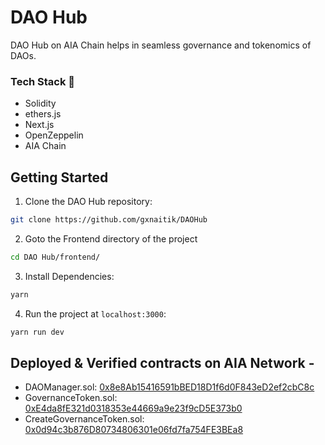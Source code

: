 # DAO Hub

DAO Hub on AIA Chain helps in seamless governance and tokenomics of DAOs.


### Tech Stack 🧰

- Solidity
- ethers.js
- Next.js
- OpenZeppelin
- AIA Chain

## Getting Started

1. Clone the DAO Hub repository:

```bash
git clone https://github.com/gxnaitik/DAOHub
```

2. Goto the Frontend directory of the project

```bash
cd DAO Hub/frontend/
```

3. Install Dependencies:

```bash
yarn
```

4. Run the project at `localhost:3000`:

```bash
yarn run dev
```



## Deployed & Verified contracts on AIA Network -

- DAOManager.sol: [0x8e8Ab15416591bBED18D1f6d0F843eD2ef2cbC8c](#)
- GovernanceToken.sol: [0xE4da8fE321d0318353e44669a9e23f9cD5E373b0](#)
- CreateGovernanceToken.sol: [0x0d94c3b876D80734806301e06fd7fa754FE3BEa8](#)
